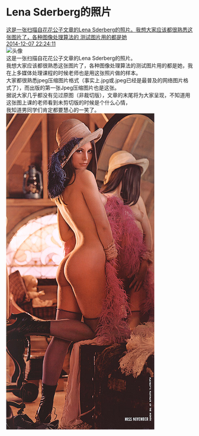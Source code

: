# Lena Sderberg的照片
 [这是一张扫描自花花公子文章的Lena Sderberg的照片。我想大家应该都很熟悉这张图片了，各种图像处理算法的
测试图片用的都是她](#data.desc)<br>
 [2014-12-07 22:24:11](#data.create_time)<br>
 ![头像](Lena.jpg)<br>
 这是一张扫描自花花公子文章的Lena Sderberg的照片。<br>
 我想大家应该都很熟悉这张图片了，各种图像处理算法的测试图片用的都是她，我在上多媒体处理课程的时候老师也是用这张照片做的样本。<br>
 大家都很熟悉jpeg压缩图片格式（事实上.jpg或.jpeg已经是最普及的网络图片格式了），而出版的第一张Jpeg压缩图片也是这张。<br>
 据说大家几乎都没有见过原图（非裁切版），文章的末尾将为大家呈现，不知道用这张图上课的老师看到未剪切版的时候是个什么心情，<br>
 我知道男同学们肯定都要慧心的一笑了。<br>
 ![头像](Lena全身.jpg)<br>
 
